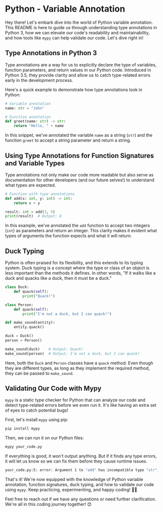 # Python - Variable Annotation

Hey there! Let's embark dive into the world of Python variable annotation. This README is here to guide us through understanding type annotations in Python 3, how we can elevate our code's readability and maintainability, and how tools like `mypy` can help validate our code. Let's dive right in!

## Type Annotations in Python 3

Type annotations are a way for us to explicitly declare the type of variables, function parameters, and return values in our Python code. Introduced in Python 3.5, they provide clarity and allow us to catch type-related errors early in the development process.

Here's a quick example to demonstrate how type annotations look in Python:

```python
# Variable annotation
name: str = "John"

# Function annotation
def greet(name: str) -> str:
    return "Hello, " + name
```

In this snippet, we've annotated the variable `name` as a string (`str`) and the function `greet` to accept a string parameter and return a string.

## Using Type Annotations for Function Signatures and Variable Types

Type annotations not only make our code more readable but also serve as documentation for other developers (and our future selves!) to understand what types are expected.

```python
# Function with type annotations
def add(x: int, y: int) -> int:
    return x + y

result: int = add(3, 5)
print(result)  # Output: 8
```

In this example, we've annotated the `add` function to accept two integers (`int`) as parameters and return an integer. This clarity makes it evident what types of arguments the function expects and what it will return.

## Duck Typing

Python is often praised for its flexibility, and this extends to its typing system. Duck typing is a concept where the type or class of an object is less important than the methods it defines. In other words, "If it walks like a duck and quacks like a duck, then it must be a duck."

```python
class Duck:
    def quack(self):
        print("Quack!")

class Person:
    def quack(self):
        print("I'm not a duck, but I can quack!")

def make_sound(entity):
    entity.quack()

duck = Duck()
person = Person()

make_sound(duck)    # Output: Quack!
make_sound(person)  # Output: I'm not a duck, but I can quack!
```

Here, both the `Duck` and `Person` classes have a `quack` method. Even though they are different types, as long as they implement the required method, they can be passed to `make_sound`.

## Validating Our Code with Mypy

`mypy` is a static type checker for Python that can analyze our code and detect type-related errors before we even run it. It's like having an extra set of eyes to catch potential bugs!

First, let's install `mypy` using pip:

```bash
pip install mypy
```

Then, we can run it on our Python files:

```bash
mypy your_code.py
```

If everything is good, it won't output anything. But if it finds any type errors, it will let us know so we can fix them before they cause runtime issues.

```bash
your_code.py:5: error: Argument 1 to "add" has incompatible type "str"; expected "int"
```

That's it! We're now equipped with the knowledge of Python variable annotation, function signatures, duck typing, and how to validate our code using `mypy`. Keep practicing, experimenting, and happy coding! 🚀🐍

Feel free to reach out if we have any questions or need further clarification. We're all in this coding journey together! 😊
